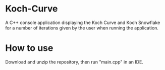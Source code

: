 # Koch-Curve
A C++ console application displaying the Koch Curve and Koch Snowflake for a number of iterations given by the user when running the application.

# How to use
Download and unzip the repository, then run "main.cpp" in an IDE.
